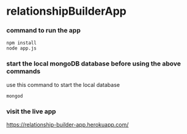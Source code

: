 # relationshipBuilderApp

### command to run the app
```
npm install
node app.js
```

### start the local mongoDB database before using the above commands
use this command to start the local database
```
mongod
```

### visit the live app 
https://relationship-builder-app.herokuapp.com/

